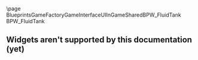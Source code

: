 \page BlueprintsGameFactoryGameInterfaceUIInGameSharedBPW_FluidTank BPW_FluidTank
## Widgets aren't supported by this documentation (yet)
